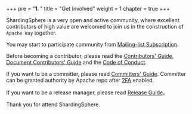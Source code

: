 +++
pre = "<b>1. </b>"
title = "Get Involved"
weight = 1
chapter = true
+++

ShardingSphere is a very open and active community, where excellent contributors of high value are welcomed to join us in the construction of `Apache Way` together.

You may start to participate community from [Mailing-list Subscription](/en/contribute/subscribe/).

Before becoming a contributor, please read the [Contributors' Guide](/en/contribute/contributor/), [Document Contributors' Guide](/en/contribute/document-contributor/) and the [Code of Conduct](/en/contribute/code-conduct/). 

If you want to be a committer, please read [Committers' Guide](/en/contribute/committer/). Committer can be granted authority by Apache repo after [2FA](/en/contribute/2fa/) enabled.

If you want to be a release manager, please read [Release Guide](/en/contribute/release/)。

Thank you for attend ShardingSphere.
